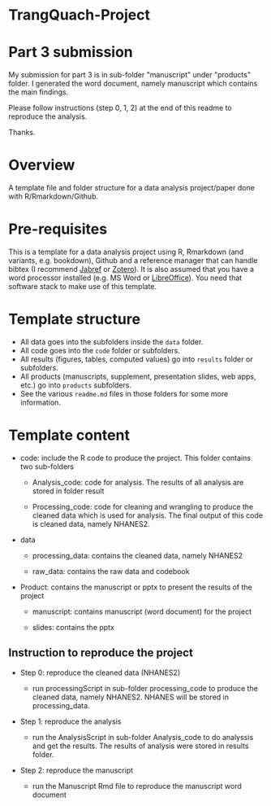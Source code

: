 # TrangQuach-Project

# Part 3 submission
My submission for part 3 is in sub-folder "manuscript" under "products" folder. I generated the word document, namely manuscript which contains the main findings.

Please follow instructions (step 0, 1, 2) at the end of this readme to reproduce the
analysis.

Thanks.


# Overview

A template file and folder structure for a data analysis project/paper done with R/Rmarkdown/Github. 

# Pre-requisites

This is a template for a data analysis project using R, Rmarkdown (and variants, e.g. bookdown), Github and a reference manager that can handle bibtex (I recommend [Jabref](http://www.jabref.org/) or [Zotero](https://www.zotero.org/)). It is also assumed that you have a word processor installed (e.g. MS Word or [LibreOffice](https://www.libreoffice.org/)). You need that software stack to make use of this template.

# Template structure

* All data goes into the subfolders inside the `data` folder.
* All code goes into the `code` folder or subfolders.
* All results (figures, tables, computed values) go into `results` folder or subfolders.
* All products (manuscripts, supplement, presentation slides, web apps, etc.) go into `products` subfolders.
* See the various `readme.md` files in those folders for some more information.

# Template content 

* code: include the R code to produce the project. This folder contains two sub-folders

    + Analysis_code: code for analysis. The results of all analysis are stored in folder result

    + Processing_code: code for cleaning and wrangling to produce the cleaned data which is used for analysis. The final output of this code is cleaned data, namely NHANES2.

* data

    + processing_data: contains the cleaned data, namely NHANES2
    
    + raw_data: contains the raw data and codebook

* Product: contains the manuscript or pptx to present the results of the project

    + manuscript: contains manuscript (word document) for the project

    + slides: contains the pptx


## Instruction to reproduce the project

* Step 0: reproduce the cleaned data (NHANES2)

    + run processingScript in sub-folder processing_code to produce the cleaned data, namely NHANES2. NHANES will be stored in processing_data.

* Step 1: reproduce the analysis 

    + run the AnalysisScript in sub-folder Analysis_code to do analyssis and get the results. The results of analysis were stored in results folder.

* Step 2: reproduce the manuscript

    + run the Manuscript Rmd file to reproduce the manuscript word document


